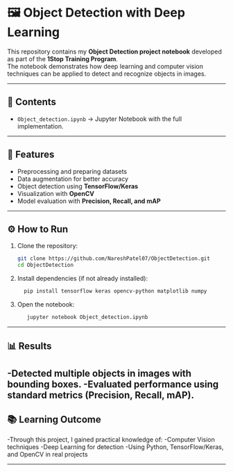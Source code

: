 # 🖼️ Object Detection with Deep Learning  

This repository contains my **Object Detection project notebook** developed as part of the **1Stop Training Program**.  
The notebook demonstrates how deep learning and computer vision techniques can be applied to detect and recognize objects in images.  

---

## 📌 Contents  
- `Object_detection.ipynb` → Jupyter Notebook with the full implementation.  

---

## 🚀 Features  
- Preprocessing and preparing datasets  
- Data augmentation for better accuracy  
- Object detection using **TensorFlow/Keras**  
- Visualization with **OpenCV**  
- Model evaluation with **Precision, Recall, and mAP**  

---

## ⚙️ How to Run  

1. Clone the repository:  
   ```bash
   git clone https://github.com/NareshPatel07/ObjectDetection.git
   cd ObjectDetection


2. Install dependencies (if not already installed):

    ```bash
      pip install tensorflow keras opencv-python matplotlib numpy


3. Open the notebook:
   ```bash
      jupyter notebook Object_detection.ipynb
---

## 📊 Results
    
   -Detected multiple objects in images with bounding boxes.
   -Evaluated performance using standard metrics (Precision, Recall, mAP).
---

## 📚 Learning Outcome
  
   -Through this project, I gained practical knowledge of:
   -Computer Vision techniques
   -Deep Learning for detection
   -Using Python, TensorFlow/Keras, and OpenCV in real projects
   
---
